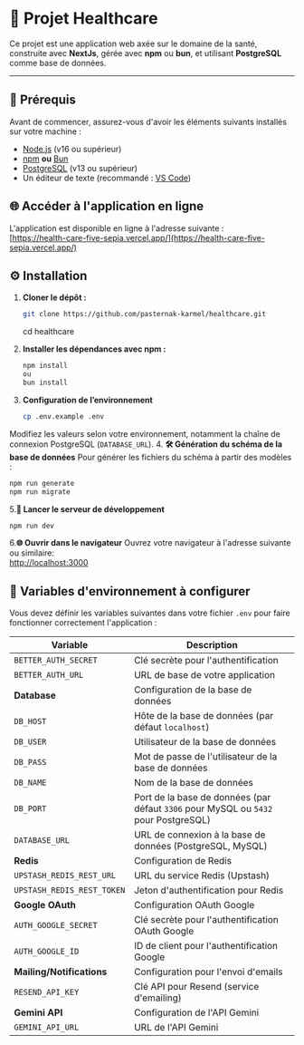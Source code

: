 # 🏥 Projet Healthcare

Ce projet est une application web axée sur le domaine de la santé, construite avec **NextJs**, gérée avec **npm** ou **bun**, et utilisant **PostgreSQL** comme base de données.

---

## 🚀 Prérequis

Avant de commencer, assurez-vous d'avoir les éléments suivants installés sur votre machine :

- [Node.js](https://nodejs.org/) (v16 ou supérieur)
- [npm](https://www.npmjs.com/) **ou** [Bun](https://bun.sh/)
- [PostgreSQL](https://www.postgresql.org/) (v13 ou supérieur)
- Un éditeur de texte (recommandé : [VS Code](https://code.visualstudio.com/))

## 🌐 Accéder à l'application en ligne

L'application est disponible en ligne à l'adresse suivante :  
[https://health-care-five-sepia.vercel.app/](https://health-care-five-sepia.vercel.app/)



## ⚙️ Installation

1. **Cloner le dépôt :**

   ```bash
   git clone https://github.com/pasternak-karmel/healthcare.git
   ```
   cd healthcare
2. **Installer les dépendances avec npm :**
	 ```bash
   npm install
   ou
   bun install
   ```
3. **Configuration de l’environnement**
	```bash
	cp .env.example .env
	```

Modifiez les valeurs selon votre environnement, notamment la chaîne de connexion PostgreSQL (`DATABASE_URL`).
4. **🛠️ Génération du schéma de la base de données**
Pour générer les fichiers du schéma à partir des modèles :

```bash
npm run generate
npm run migrate
```
5.**🧪 Lancer le serveur de développement**
```bash
npm run dev
```
6.**🌐 Ouvrir dans le navigateur**
Ouvrez votre navigateur à l'adresse suivante ou similaire:  
[http://localhost:3000](http://localhost:3000)

## 🔐 Variables d'environnement à configurer

Vous devez définir les variables suivantes dans votre fichier `.env` pour faire fonctionner correctement l'application :

| Variable                      | Description                                            |
|-------------------------------|--------------------------------------------------------|
| `BETTER_AUTH_SECRET`           | Clé secrète pour l'authentification                    |
| `BETTER_AUTH_URL`              | URL de base de votre application                       |
| **Database**                   | Configuration de la base de données                    |
| `DB_HOST`                      | Hôte de la base de données (par défaut `localhost`)     |
| `DB_USER`                      | Utilisateur de la base de données                      |
| `DB_PASS`                      | Mot de passe de l'utilisateur de la base de données    |
| `DB_NAME`                      | Nom de la base de données                              |
| `DB_PORT`                      | Port de la base de données (par défaut `3306` pour MySQL ou `5432` pour PostgreSQL) |
| `DATABASE_URL`                 | URL de connexion à la base de données (PostgreSQL, MySQL) |
| **Redis**                       | Configuration de Redis                                 |
| `UPSTASH_REDIS_REST_URL`       | URL du service Redis (Upstash)                         |
| `UPSTASH_REDIS_REST_TOKEN`     | Jeton d'authentification pour Redis                    |
| **Google OAuth**               | Configuration OAuth Google                             |
| `AUTH_GOOGLE_SECRET`           | Clé secrète pour l'authentification OAuth Google       |
| `AUTH_GOOGLE_ID`               | ID de client pour l'authentification Google            |
| **Mailing/Notifications**      | Configuration pour l'envoi d'emails                    |
| `RESEND_API_KEY`               | Clé API pour Resend (service d'emailing)               |
| **Gemini API**                 | Configuration de l'API Gemini                          |
| `GEMINI_API_URL`               | URL de l'API Gemini                                    |

